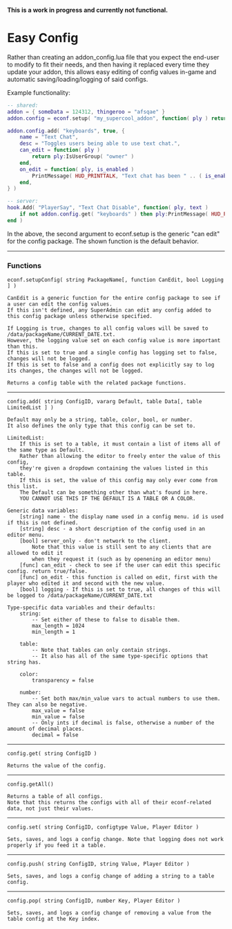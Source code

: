 __This is a work in progress and currently not functional.__

# Easy Config

Rather than creating an addon_config.lua file that you expect the end-user to modify to fit their needs, and then having it replaced every time they update your addon, this allows easy editing of config values in-game and automatic saving/loading/logging of said configs.

Example functionality:
```Lua
-- shared:
addon = { someData = 124312, thingeroo = "afsqae" }
addon.config = econf.setup( "my_supercool_addon", function( ply ) return ply:IsSuperAdmin() end, true )

addon.config.add( "keyboards", true, {
	name = "Text Chat",
	desc = "Toggles users being able to use text chat.",
	can_edit = function( ply )
		return ply:IsUserGroup( "owner" )
	end,
	on_edit = function( ply, is_enabled )
		PrintMessage( HUD_PRINTTALK, "Text chat has been " .. ( is_enabled and "enabled!" or "disabled." ) )
	end,
} )

-- server:
hook.Add( "PlayerSay", "Text Chat Disable", function( ply, text )
	if not addon.config.get( "keyboards" ) then ply:PrintMessage( HUD_PRINTTALK, "Nooo!" ) return "" end
end )
```
In the above, the second argument to econf.setup is the generic "can edit" for the config package. The shown function is the default behavior.

---

### Functions


```
econf.setupConfig( string PackageName[, function CanEdit, bool Logging ] )
```
	CanEdit is a generic function for the entire config package to see if a user can edit the config values.
	If this isn't defined, any SuperAdmin can edit any config added to this config package unless otherwise specified.

	If Logging is true, changes to all config values will be saved to /data/packageName/CURRENT_DATE.txt.
	However, the logging value set on each config value is more important than this.
	If this is set to true and a single config has logging set to false, changes will not be logged.
	If this is set to false and a config does not explicitly say to log its changes, the changes will not be logged.

	Returns a config table with the related package functions.

---
```
config.add( string ConfigID, vararg Default, table Data[, table LimitedList ] )
```
	Default may only be a string, table, color, bool, or number.
	It also defines the only type that this config can be set to.

	LimitedList:
		If this is set to a table, it must contain a list of items all of the same type as Default.
		Rather than allowing the editor to freely enter the value of this config,
		they're given a dropdown containing the values listed in this table.
		If this is set, the value of this config may only ever come from this list.
		The Default can be something other than what's found in here.
		YOU CANNOT USE THIS IF THE DEFAULT IS A TABLE OR A COLOR.

	Generic data variables:
		[string] name - the display name used in a config menu. id is used if this is not defined.
		[string] desc - a short description of the config used in an editor menu.
		[bool] server_only - don't network to the client.
			Note that this value is still sent to any clients that are allowed to edit it
			when they request it (such as by openening an editor menu)
		[func] can_edit - check to see if the user can edit this specific config. return true/false.
		[func] on_edit - this function is called on edit, first with the player who edited it and second with the new value.
		[bool] logging - If this is set to true, all changes of this will be logged to /data/packageName/CURRENT_DATE.txt

	Type-specific data variables and their defaults:
		string:
			-- Set either of these to false to disable them.
			max_length = 1024
			min_length = 1

		table:
			-- Note that tables can only contain strings.
			-- It also has all of the same type-specific options that string has.

		color:
			transparency = false

		number:
			-- Set both max/min_value vars to actual numbers to use them. They can also be negative.
			max_value = false
			min_value = false
			-- Only ints if decimal is false, otherwise a number of the amount of decimal places.
			decimal = false

---
```
config.get( string ConfigID )
```
	Returns the value of the config.

---
```
config.getAll()
```
	Returns a table of all configs.
	Note that this returns the configs with all of their econf-related data, not just their values.

---
```
config.set( string ConfigID, configtype Value, Player Editor )
```
	Sets, saves, and logs a config change. Note that logging does not work properly if you feed it a table.

---
```
config.push( string ConfigID, string Value, Player Editor )
```
	Sets, saves, and logs a config change of adding a string to a table config.

---
```
config.pop( string ConfigID, number Key, Player Editor )
```
	Sets, saves, and logs a config change of removing a value from the table config at the Key index.
